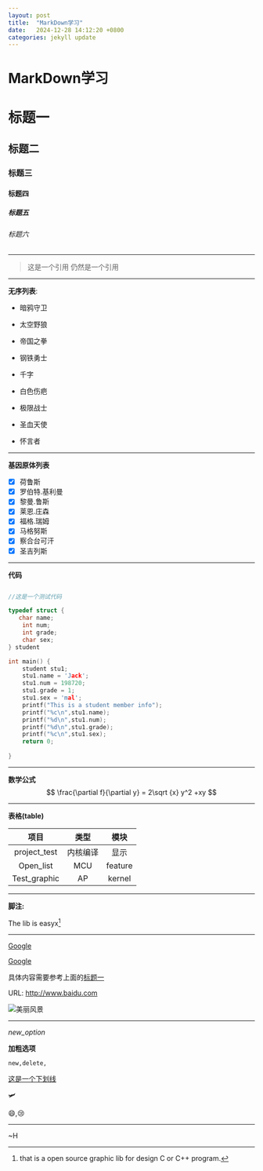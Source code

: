 ```yaml
---
layout: post
title:  "MarkDown学习"
date:   2024-12-28 14:12:20 +0800
categories: jekyll update
---
```






# **MarkDown学习**

# 标题一



## 标题二
### 标题三
#### 标题四

##### 标题五

###### 标题六

---

> 这是一个引用
> 仍然是一个引用



---

**无序列表**:

- 暗鸦守卫

- 太空野狼 

- 帝国之拳

- 钢铁勇士

- 千字

- 白色伤疤

- 极限战士

- 圣血天使 

*  怀言者

---

**基因原体列表**

- [x] 荷鲁斯
- [x] 罗伯特.基利曼
- [x] 黎曼.鲁斯
- [x] 莱恩.庄森
- [x] 福格.瑞姆
- [x] 马格努斯
- [x] 察合台可汗
- [x] 圣吉列斯

---

**代码**

````c++

//这是一个测试代码

typedef struct {
   char name;
    int num;
    int grade;
    char sex;
} student

int main() {
    student stu1;
    stu1.name = 'Jack';
    stu1.num = 198720;
    stu1.grade = 1;
    stu1.sex = 'mal';
    printf("This is a student member info");
    printf("%c\n",stu1.name);
    printf("%d\n",stu1.num);
    printf("%d\n",stu1.grade);
    printf("%c\n",stu1.sex);
    return 0;
    
}
````

---

**数学公式**
$$
\frac{\partial f}{\partial y} = 2\sqrt {x} y^2 +xy
$$

---

**表格(table)**

| 项目                  | 类型 | 模块 |
|:---:|:--:|:----:|
|project_test|内核编译|显示|
| Open_list | MCU  | feature |
|Test_graphic|AP|kernel|

---

**脚注:**

The lib is easyx[^easyx]

[^easyx]:that is a open source graphic lib for design C or C++ program.

---

[Google](Google.com"一个世界知名搜索引擎")

[Google][id]

[id]:google.com"一个世界的知名公司"

具体内容需要参考上面的[标题一](#标题一)

URL: http://www.baidu.com

![美丽风景](https://github.com/Kalaser/Myminima.github.io/blob/master/Test/%E6%99%AF%E8%89%B21.jpg)

---

*new_option*

**加粗选项**

`new,delete,`

<u>这是一个下划线</u>

:small_airplane:

:smile:,:cry:

---

~H









